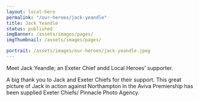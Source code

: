 ```yaml
---
layout: local-hero
permalink: "/our-heroes/jack-yeandle"
title: Jack Yeandle
status: published
imgBanner: /assets/images/pages/
imgThumbnail: /assets/images/pages/

portrait: /assets/images/our-heroes/jack-yeandle.jpeg
---
```


Meet Jack Yeandle; an Exeter Chief andd Local Heroes' supporter.  

A big thank you to Jack and Exeter Chiefs for their support. This great picture of Jack in action against Northampton in the Aviva Premiership has been supplied Exeter Chiefs/ Pinnacle Photo Agency.
